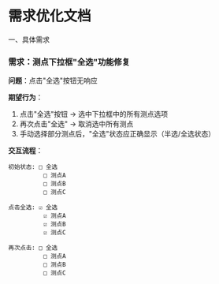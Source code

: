 # 需求优化文档

一、具体需求

### 需求：测点下拉框"全选"功能修复
**问题**：点击"全选"按钮无响应

**期望行为**：
1. 点击"全选"按钮 → 选中下拉框中的所有测点选项
2. 再次点击"全选" → 取消选中所有测点
3. 手动选择部分测点后，"全选"状态应正确显示（半选/全选状态）

**交互流程**：
```
初始状态: □ 全选
          □ 测点A
          □ 测点B
          □ 测点C

点击全选: ☑ 全选
          ☑ 测点A
          ☑ 测点B
          ☑ 测点C

再次点击: □ 全选
          □ 测点A
          □ 测点B
          □ 测点C
```



